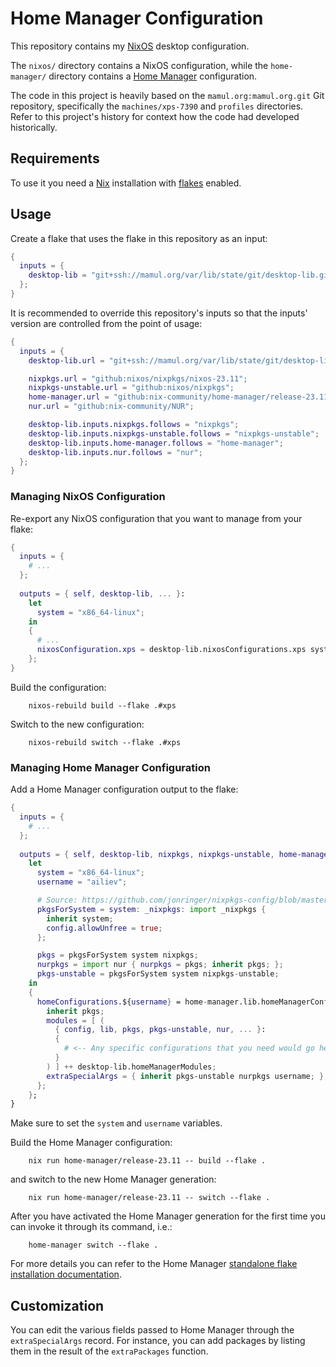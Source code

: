 Home Manager Configuration
==========================

This repository contains my [NixOS][1] desktop configuration.

The `nixos/` directory contains a NixOS configuration, while the
`home-manager/` directory contains a [Home Manager][2] configuration.

The code in this project is heavily based on the `mamul.org:mamul.org.git`
Git repository, specifically the `machines/xps-7390` and `profiles`
directories. Refer to this project's history for context how the code
had developed historically.

Requirements
------------

To use it you need a [Nix][3] installation with [flakes][4] enabled.

Usage
-----

Create a flake that uses the flake in this repository as an input:

```nix
{
  inputs = {
    desktop-lib = "git+ssh://mamul.org/var/lib/state/git/desktop-lib.git";
  };
}
```

It is recommended to override this repository's inputs so that the inputs'
version are controlled from the point of usage:

```nix
{
  inputs = {
    desktop-lib.url = "git+ssh://mamul.org/var/lib/state/git/desktop-lib.git";

    nixpkgs.url = "github:nixos/nixpkgs/nixos-23.11";
    nixpkgs-unstable.url = "github:nixos/nixpkgs";
    home-manager.url = "github:nix-community/home-manager/release-23.11";
    nur.url = "github:nix-community/NUR";

    desktop-lib.inputs.nixpkgs.follows = "nixpkgs";
    desktop-lib.inputs.nixpkgs-unstable.follows = "nixpkgs-unstable";
    desktop-lib.inputs.home-manager.follows = "home-manager";
    desktop-lib.inputs.nur.follows = "nur";
  };
}
```

### Managing NixOS Configuration

Re-export any NixOS configuration that you want to manage from your flake:

```nix
{
  inputs = {
    # ...
  };
  
  outputs = { self, desktop-lib, ... }:
    let
      system = "x86_64-linux";
    in
    {
      # ...
      nixosConfiguration.xps = desktop-lib.nixosConfigurations.xps system;
    }; 
}
```

Build the configuration:

        nixos-rebuild build --flake .#xps

Switch to the new configuration:

        nixos-rebuild switch --flake .#xps

### Managing Home Manager Configuration

Add a Home Manager configuration output to the flake:

```nix
{
  inputs = {
    # ...
  };
  
  outputs = { self, desktop-lib, nixpkgs, nixpkgs-unstable, home-manager, nur, ... }:
    let
      system = "x86_64-linux";
      username = "ailiev";

      # Source: https://github.com/jonringer/nixpkgs-config/blob/master/flake.nix
      pkgsForSystem = system: _nixpkgs: import _nixpkgs {
        inherit system;
        config.allowUnfree = true;
      };

      pkgs = pkgsForSystem system nixpkgs;
      nurpkgs = import nur { nurpkgs = pkgs; inherit pkgs; };
      pkgs-unstable = pkgsForSystem system nixpkgs-unstable;
    in
    {
      homeConfigurations.${username} = home-manager.lib.homeManagerConfiguration {
        inherit pkgs;
        modules = [ (
          { config, lib, pkgs, pkgs-unstable, nur, ... }:
          {
            # <-- Any specific configurations that you need would go here.
          }
        ) ] ++ desktop-lib.homeManagerModules;
        extraSpecialArgs = { inherit pkgs-unstable nurpkgs username; };
      };
    }; 
}
```

Make sure to set the `system` and `username` variables.

Build the Home Manager configuration:

        nix run home-manager/release-23.11 -- build --flake .

and switch to the new Home Manager generation:

        nix run home-manager/release-23.11 -- switch --flake .

After you have activated the Home Manager generation for the first time
you can invoke it through its command, i.e.:

        home-manager switch --flake .

For more details you can refer to the Home Manager [standalone flake
installation documentation][5].

Customization
-------------

You can edit the various fields passed to Home Manager through the
`extraSpecialArgs` record. For instance, you can add packages by
listing them in the result of the `extraPackages` function.

[1]: https://nixos.org
[2]: https://nix-community.github.io/home-manager
[3]: https://nixos.org/manual/nix/stable
[4]: https://nixos.wiki/wiki/Flakes
[5]: https://nix-community.github.io/home-manager/index.xhtml#sec-flakes-standalone
